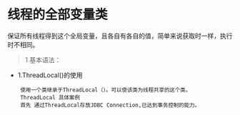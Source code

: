 # 线程的全部变量类
  保证所有线程得到这个全局变量，且各自有各自的值，简单来说获取时一样，执行时不相同。
> 1 基本语法： 

+	1.ThreadLocal()的使用

```
	使用一个类继承于ThreadLocal（）。可以使该类为线程共享的这个类。
    ThreadLocal 具体案例
    首先 通过ThreadLocal存放JDBC Connection,已达到事务控制的能力。
```
